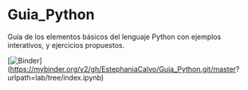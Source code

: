 # Guia_Python
Guía de los elementos básicos del lenguaje Python con ejemplos interativos, y ejercicios propuestos.

[![Binder](https://mybinder.org/badge_logo.svg)](https://mybinder.org/v2/gh/EstephaniaCalvo/Guia_Python.git/master?
urlpath=lab/tree/index.ipynb)
